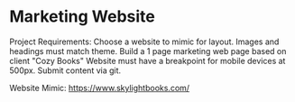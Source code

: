 # Marketing Website
Project Requirements:
Choose a website to mimic for layout.
Images and headings must match theme.
Build a 1 page marketing web page based on client "Cozy Books"
Website must have a breakpoint for mobile devices at 500px.
Submit content via git.


Website Mimic: https://www.skylightbooks.com/